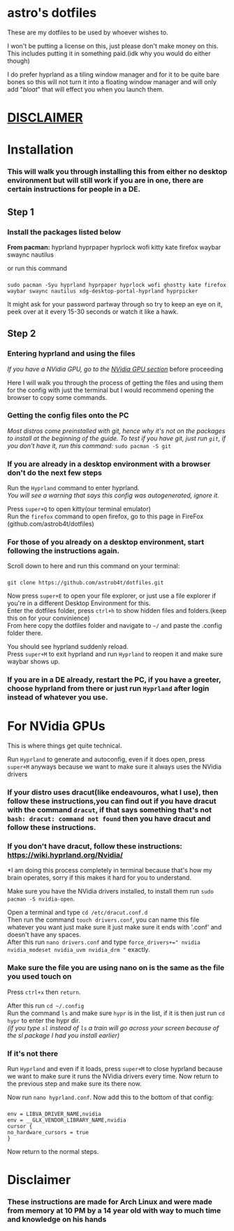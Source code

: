 # astro's dotfiles

These are my dotfiles to be used by whoever wishes to.

I won't be putting a license on this, just please don't make money on this.
This includes putting it in something paid.(idk why you would do either though)

I do prefer hyprland as a tiling window manager and for it to be quite bare bones so this will not turn it into a floating window manager and will only add "*bloat*" that will effect you when you launch them.

# [DISCLAIMER](#important-disclaimer)
# Installation
 


### This will walk you through installing this from either no desktop environment but will still work if you are in one, there are certain instructions for people in a DE.

## Step 1
### Install the packages listed below
**From pacman:**
hyprland hyprpaper hyprlock wofi kitty kate firefox waybar swaync nautilus

or run this command
###
    sudo pacman -Syu hyprland hyprpaper hyprlock wofi ghostty kate firefox waybar swaync nautilus xdg-desktop-portal-hyprland hyprpicker

It might ask for your password partway through so try to keep an eye on it, peek over at it every 15-30 seconds or watch it like a hawk.

## Step 2
### Entering hyprland and using the files
*If you have a NVidia GPU, go to the [NVidia GPU section](#for-nvidia-gpus)* before proceeding

Here I will walk you through the process of getting the files and using them for the config with just the terminal but I would recommend opening the browser to copy some commands.

### Getting the config files onto the PC
*Most distros come preinstalled with git, hence why it's not on the packages to install at the beginning of the guide. To test if you have git, just run `git`, if you don't have it, run this command:* `sudo pacman -S git`

### If you are already in a desktop environment with a browser don't do the next few steps

Run the `Hyprland` command to enter hyprland.  <br/>
*You will see a warning that says this config was autogenerated, ignore it.*

Press `super+Q` to open kitty(our terminal emulator)  <br/>
Run the `firefox` command to open firefox, go to this page in FireFox (github.com/astrob4t/dotfiles)
### For those of you already on a desktop environment, start following the instructions again.

Scroll down to here and run this command on your terminal:
###
    git clone https://github.com/astrob4t/dotfiles.git

Now press `super+E` to open your file explorer, or just use a file explorer if you're in a different Desktop Environment for this.  <br/>
Enter the dotfiles folder, press `ctrl+h` to show hidden files and folders.(keep this on for your convinience)  <br/>
From here copy the dotfiles folder and navigate to `~/` and paste the .config folder there.

You should see hyprland suddenly reload.  <br/>
Press `super+M` to exit hyprland and run `Hyprland` to reopen it and make sure waybar shows up.

### If you are in a DE already, restart the PC, if you have a greeter, choose hyprland from there or just run `Hyprland` after login instead of whatever you use.

<a name="for-nvidia-gpus"></a>
# For NVidia GPUs

This is where things get quite technical.

Run `Hyprland` to generate and autoconfig, even if it does open, press `super+M` anyways because we want to make sure it always uses the NVidia drivers

### If your distro uses dracut(like endeavouros, what I use), then follow these instructions,you can find out if you have dracut with the command `dracut`, if that says something that's not `bash: dracut: command not found` then you have dracut and follow these instructions.  <br/>
### If you don't have dracut, follow these instructions: https://wiki.hyprland.org/Nvidia/
*I am doing this process completely in terminal because that's how my brain operates, sorry if this makes it hard for you to understand.

Make sure you have the NVidia drivers installed, to install them run `sudo pacman -S nvidia-open`.

Open a terminal and type `cd /etc/dracut.conf.d`  <br/>
Then run the command `touch drivers.conf`, you can name this file whatever you want just make sure it just make sure it ends with '.conf' and doesn't have any spaces.  <br/>
After this run `nano drivers.conf` and type `force_drivers+=" nvidia nvidia_modeset nvidia_uvm nvidia_drm "` exactly.
###  Make sure the file you are using nano on is the same as the file you used touch on
Press `ctrl+x` then `return`.

After this run `cd ~/.config`  <br/>
Run the command `ls` and make sure `hypr` is in the list, if it is then just run `cd hypr` to enter the hypr dir.  <br/>
*(if you type `sl` instead of `ls` a train will go across your screen because of the sl package I had you install earlier)*

### If it's not there
Run `Hyprland` and even if it loads, press `super+M` to close hyprland because we want to make sure it runs the NVidia drivers every time. Now return to the previous step and make sure its there now.

Now run `nano hyprland.conf`.
Now add this to the bottom of that config:
###
    env = LIBVA_DRIVER_NAME,nvidia
    env = __GLX_VENDOR_LIBRARY_NAME,nvidia
    cursor {
    no_hardware_cursors = true
    }

Now return to the normal steps.

<a name="important-disclaimer"></a>
# Disclaimer
### These instructions are made for Arch Linux and were made from memory at 10 PM by a 14 year old with way to much time and knowledge on his hands
